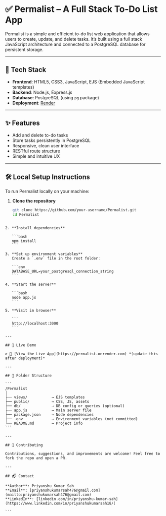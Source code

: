 # ✅ Permalist – A Full Stack To-Do List App

Permalist is a simple and efficient to-do list web application that allows users to create, update, and delete tasks. It’s built using a full stack JavaScript architecture and connected to a PostgreSQL database for persistent storage.

---

## 🔧 Tech Stack

- **Frontend**: HTML5, CSS3, JavaScript, EJS (Embedded JavaScript templates)
- **Backend**: Node.js, Express.js
- **Database**: PostgreSQL (using `pg` package)
- **Deployment**: [Render](https://render.com/)

---

## ✨ Features

- Add and delete to-do tasks  
- Store tasks persistently in PostgreSQL  
- Responsive, clean user interface  
- RESTful route structure  
- Simple and intuitive UX

---

## 🛠️ Local Setup Instructions

To run Permalist locally on your machine:

1. **Clone the repository**
   ```bash
   git clone https://github.com/your-username/Permalist.git
   cd Permalist
````

2. **Install dependencies**

   ```bash
   npm install
   ```

3. **Set up environment variables**
   Create a `.env` file in the root folder:

   ```env
   DATABASE_URL=your_postgresql_connection_string
   ```

4. **Start the server**

   ```bash
   node app.js
   ```

5. **Visit in browser**

   ```
   http://localhost:3000
   ```

---

## 🚀 Live Demo

> 🔗 [View the Live App](https://permalist.onrender.com) *(update this after deployment)*

---

## 📁 Folder Structure

```
/Permalist
│
├── views/           → EJS templates
├── public/          → CSS, JS, assets
├── db/              → DB config or queries (optional)
├── app.js           → Main server file
├── package.json     → Node dependencies
├── .env             → Environment variables (not committed)
└── README.md        → Project info
```

---

## 🤝 Contributing

Contributions, suggestions, and improvements are welcome! Feel free to fork the repo and open a PR.

---

## 📬 Contact

**Author**: Priyanshu Kumar Sah
**Email**: [priyanshukumarsah476@gmail.com](mailto:priyanshukumarsah476@gmail.com)
**LinkedIn**: [linkedin.com/in/priyanshu-kumar-sah](https://www.linkedin.com/in/priyanshukumarsah18/)

```
